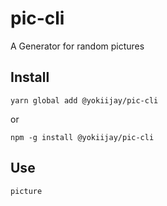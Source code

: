 # pic-cli
 A Generator for random pictures

## Install
`yarn global add @yokiijay/pic-cli`

or

`npm -g install @yokiijay/pic-cli`

## Use
`picture`